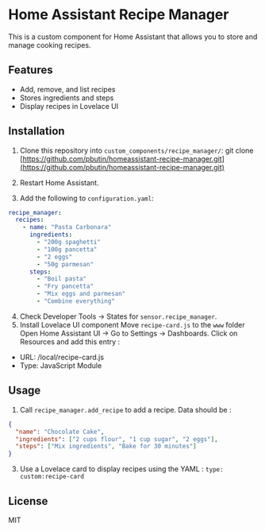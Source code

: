 # Home Assistant Recipe Manager

This is a custom component for Home Assistant that allows you to store and manage cooking recipes.

## Features
- Add, remove, and list recipes
- Stores ingredients and steps
- Display recipes in Lovelace UI

## Installation
 1. Clone this repository into `custom_components/recipe_manager/`:
git clone [https://github.com/pbutin/homeassistant-recipe-manager.git](https://github.com/pbutin/homeassistant-recipe-manager.git)

 2. Restart Home Assistant.
 3. Add the following to `configuration.yaml`:
```yaml
recipe_manager:
  recipes:
    - name: "Pasta Carbonara"
      ingredients:
        - "200g spaghetti"
        - "100g pancetta"
        - "2 eggs"
        - "50g parmesan"
      steps:
        - "Boil pasta"
        - "Fry pancetta"
        - "Mix eggs and parmesan"
        - "Combine everything"
```

 4. Check Developer Tools → States for `sensor.recipe_manager`.
 5. Install Lovelace UI component
Move `recipe-card.js` to the `www` folder 
Open Home Assistant UI → Go to Settings → Dashboards.
Click on Resources and add this entry :
 - URL: /local/recipe-card.js
 - Type: JavaScript Module
## Usage

 1.   Call `recipe_manager.add_recipe` to add a recipe.
Data should be :
```JSON
{
  "name": "Chocolate Cake",
  "ingredients": ["2 cups flour", "1 cup sugar", "2 eggs"],
  "steps": ["Mix ingredients", "Bake for 30 minutes"]
}
```
 3.   Use a Lovelace card to display recipes using the YAML : `type: custom:recipe-card`

## License

MIT

